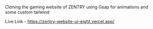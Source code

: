 Cloning the gaming website of ZENTRY 
using Gsap for animations and some custom tailwind 

Live Link - https://zentry-website-ui-eight.vercel.app/